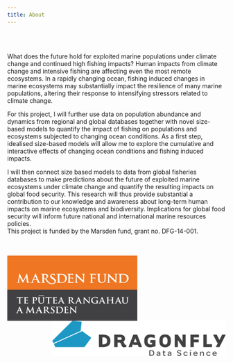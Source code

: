 ```yaml
---
title: About
---
```

<br> <br>

What does the future hold for exploited marine populations under climate change and continued high fishing impacts? Human impacts from climate change and intensive fishing are affecting even the most remote ecosystems. In a rapidly changing ocean, fishing induced changes in marine ecosystems may substantially impact the resilience of many marine populations, altering their response to intensifying stressors related to climate change. 
<br> 

For this project, I will further use data on population abundance and dynamics from regional and global databases together with novel size-based models to quantify the impact of fishing on populations and ecosystems subjected to changing ocean conditions. As a first step, idealised size-based models will allow me to explore the cumulative and interactive effects of changing ocean conditions and fishing induced impacts. 
<br> 

I will then connect size based models to data from global fisheries databases to make predictions about the future of exploited marine ecosystems under climate change and quantify the resulting impacts on global food security. This research will thus provide substantial a contribution to our knowledge and awareness about long-term human impacts on marine ecosystems and biodiversity. Implications for global food security will inform future national and international marine resources policies.
<br>
This project is funded by the Marsden fund, grant no. DFG-14-001.
<br><br><br>

<a href="http://www.royalsociety.org.nz/programmes/funds/marsden/"> <img style="float: left;" src="images/Marsden.jpg" width="300" height="150"> </a>

<a href="https://www.dragonfly.co.nz"> <img style="float: right;" src="images/dragonfly-logo-rgb.png" width="400" height="81"> </a>
